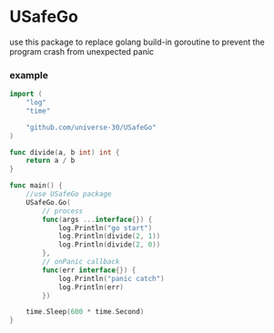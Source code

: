 # USafeGo
use this package to replace golang build-in goroutine to prevent the program crash from unexpected panic

### example
```go
import (
	"log"
	"time"

	"github.com/universe-30/USafeGo"
)

func divide(a, b int) int {
	return a / b
}

func main() {
	//use USafeGo package
	USafeGo.Go(
		// process
		func(args ...interface{}) {
			log.Println("go start")
			log.Println(divide(2, 1))
			log.Println(divide(2, 0))
		},
		// onPanic callback
		func(err interface{}) {
			log.Println("panic catch")
			log.Println(err)
		})

	time.Sleep(600 * time.Second)
}
```

